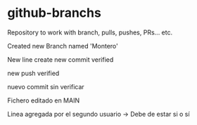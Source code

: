 # github-branchs

Repository to work with branch, pulls, pushes, PRs... etc.

Created new Branch named 'Montero'

New line
create new commit verified

new push verified

nuevo commit sin verificar

Fichero editado en MAIN

Linea agregada por el segundo usuario -> Debe de estar si o sí
